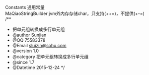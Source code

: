 Constants 通用常量<br/>
MaQiaoStringBuilder jvm外内存存储char，只支持(++=)，不提供(+-=)<br/>
/**
 * 把单元组转换成多行单元组<br/>
 * @author Sunjian
 * @QQ 75583378
 * @Email sluizin@sohu.com
 * @version 1.0
 * @category 把单元组转换成多行单元组
 * @since 1.7
 * @Datetime 2015-12-24
 */